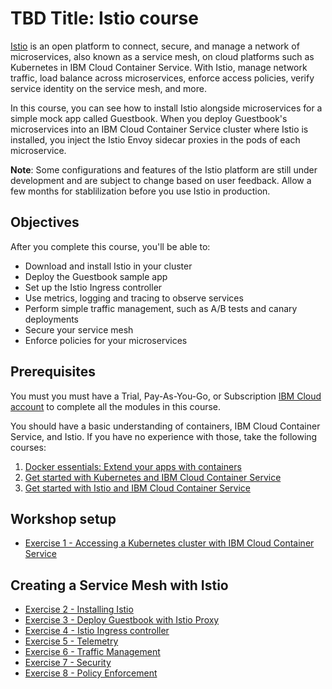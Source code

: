 # TBD Title: Istio course
[Istio](https://www.ibm.com/cloud/info/istio) is an open platform to connect, secure, and manage a network of microservices, also known as a service mesh, on cloud platforms such as Kubernetes in IBM Cloud Container Service. With Istio, manage network traffic, load balance across microservices, enforce access policies, verify service identity on the service mesh, and more.

In this course, you can see how to install Istio alongside microservices for a simple mock app called Guestbook. When you deploy Guestbook's microservices into an IBM Cloud Container Service cluster where Istio is installed, you inject the Istio Envoy sidecar proxies in the pods of each microservice.

**Note**: Some configurations and features of the Istio platform are still under development and are subject to change based on user feedback. Allow a few months for stablilization before you use Istio in production.

## Objectives
After you complete this course, you'll be able to: 
- Download and install Istio in your cluster
- Deploy the Guestbook sample app
- Set up the Istio Ingress controller
- Use metrics, logging and tracing to observe services
- Perform simple traffic management, such as A/B tests and canary deployments
- Secure your service mesh
- Enforce policies for your microservices

## Prerequisites
You must you must have a Trial, Pay-As-You-Go, or Subscription [IBM Cloud account](https://console.bluemix.net/registration/) to complete all the modules in this course. 

You should have a basic understanding of containers, IBM Cloud Container Service, and Istio. If you have no experience with those, take the following courses:
1. [Docker essentials: Extend your apps with containers](https://developer.ibm.com/courses/all/docker-essentials-extend-your-apps-with-containers/) 
2. [Get started with Kubernetes and IBM Cloud Container Service](https://developer.ibm.com/courses/all/get-started-kubernetes-ibm-cloud-container-service/)
3. [Get started with Istio and IBM Cloud Container Service](https://developer.ibm.com/courses/all/get-started-istio-ibm-cloud-container-service/)


## Workshop setup
- [Exercise 1 - Accessing a Kubernetes cluster with IBM Cloud Container Service](exercise-1/README.md)

## Creating a Service Mesh with Istio

- [Exercise 2 - Installing Istio](exercise-2/README.md)
- [Exercise 3 - Deploy Guestbook with Istio Proxy](exercise-3/README.md)
- [Exercise 4 - Istio Ingress controller](exercise-4/README.md)
- [Exercise 5 - Telemetry](exercise-5/README.md)
- [Exercise 6 - Traffic Management](exercise-6/README.md)
- [Exercise 7 - Security](exercise-7/README.md)
- [Exercise 8 - Policy Enforcement](exercise-8/README.md)
